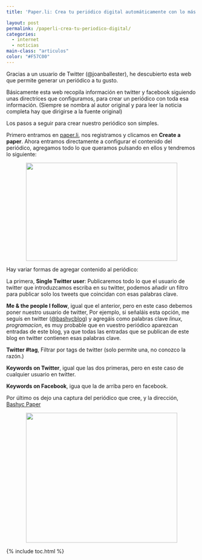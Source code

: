```yaml
---
title: 'Paper.li: Crea tu periódico digital automáticamente con lo más relevante de Twitter y Facebook'

layout: post
permalink: /paperli-crea-tu-periodico-digital/
categories:
  - internet
  - noticias
main-class: "articulos"
color: "#F57C00"
---
```

<div class="iconews">
</div>

Gracias a un usuario de Twitter (@joanballester), he descubierto esta web que permite generar un periódico a tu gusto.

Básicamente esta web recopila información en twitter y facebook siguiendo unas directrices que configuramos, para crear un periódico con toda esa información. (Siempre se nombra al autor original y para leer la noticia completa hay que dirigirse a la fuente original)

Los pasos a seguir para crear nuestro periódico son simples.

Primero entramos en [paper.li][1], nos registramos y clicamos en **Create a paper**. Ahora entramos directamente a configurar el contenido del periódico, agregamos todo lo que queramos pulsando en ellos y tendremos lo siguiente:


<!--ad-->
<div class="separator" style="clear: both; text-align: center;">
<a href="https://2.bp.blogspot.com/-qijtnO2I-UM/TdTIPXp6QJI/AAAAAAAAAgc/SRBe5Je3KRE/s1600/paper.png" imageanchor="1" style="margin-left:1em; margin-right:1em"><img border="0" height="259" width="400" src="https://2.bp.blogspot.com/-qijtnO2I-UM/TdTIPXp6QJI/AAAAAAAAAgc/SRBe5Je3KRE/s400/paper.png" /></a>
</div>

Hay variar formas de agregar contenido al periódico:

La primera, **Single Twitter user**: Publicaremos todo lo que el usuario de twitter que introduzcamos escriba en su twitter, podemos añadir un filtro para publicar solo los tweets que coincidan con esas palabras clave.

**Me & the people I follow**, igual que el anterior, pero en este caso debemos poner nuestro usuario de twitter, Por ejemplo, si señaláis esta opción, me seguís en twitter ([@bashycblog][2]) y agregáis como palabras clave *linux, programacion*, es muy probable que en vuestro periódico aparezcan entradas de este blog, ya que todas las entradas que se publican de este blog en twitter contienen esas palabras clave.

**Twitter #tag**, Filtrar por tags de twitter (solo permite una, no conozco la razón.)

**Keywords on Twitter**, igual que las dos primeras, pero en este caso de cualquier usuario en twitter.

**Keywords on Facebook**, igua que la de arriba pero en facebook.

Por último os dejo una captura del periódico que cree, y la dirección, [Bashyc Paper][3]

<div class="separator" style="clear: both; text-align: center;">
<a href="https://1.bp.blogspot.com/-AmaJZNgtmN0/TdTLZ3tDNQI/AAAAAAAAAgk/QOeg7E2tbuY/s1600/peperbashyc.png" imageanchor="1" style="margin-left:1em; margin-right:1em"><img border="0" height="343" width="400" src="https://1.bp.blogspot.com/-AmaJZNgtmN0/TdTLZ3tDNQI/AAAAAAAAAgk/QOeg7E2tbuY/s400/peperbashyc.png" /></a>
</div>



 [1]: http://paper.li/
 [2]: https://twitter.com/#!/bashycBlog
 [3]: http://paper.li/bashycBlog/1305713883

{% include toc.html %}
